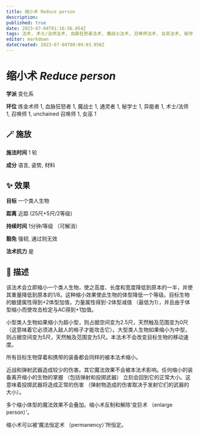 ```yaml
---
title: 缩小术 Reduce person
description: 
published: true
date: 2023-07-04T01:16:56.054Z
tags: 法术, 术士/法师法术, 血脉狂怒者法术, 魔战士法术, 召唤师法术, 女巫法术, 秘学士法术, unchained 召唤师法术, 1环法术, 变化系, 炼金术师法术, 异能者法术, 通灵者法术
editor: markdown
dateCreated: 2023-07-04T00:09:03.950Z
---
```


# **缩小术** *Reduce person*

**学派** 变化系 

**环位** 炼金术师 1, 血脉狂怒者 1, 魔战士 1, 通灵者 1, 秘学士 1, 异能者 1, 术士/法师 1, 召唤师 1, unchained 召唤师 1, 女巫 1

## 🪄 施放

**施法时间** 1 轮

**成分** 语言, 姿势, 材料

## ✨ 效果 

**目标** 一个类人生物 

**距离** 近距 (25尺+5尺/2等级)  

**持续时间** 1分钟/等级 （可解消） 

**豁免** 强韧, 通过则无效

**法术抗力** 是

## 📖 描述

该法术会立即缩小一个类人生物，使之高度、长度和宽度降低到原本的一半，并使其重量降低到原本的1/8。这种缩小效果使此生物的体型降低一个等级。目标生物的敏捷属性得到+2体型加值，力量属性得到-2体型减值 （最低为1），并且由于体型缩小而使攻击检定与AC得到+1加值。

小型类人生物如果缩小为超小型，则占据空间变为2.5尺，天然触及范围变为0尺 （这意味着它必须进入敌人的格子才能攻击它）。大型类人生物如果缩小为中型，则占据空间变为5尺，天然触及范围变为5尺。本法术不会改变目标生物的移动速度。

所有目标生物穿着和携带的装备都会同样的被本法术缩小。

近战和弹射武器造成较少的伤害。其它魔法效果不会被本法术影响。任何缩小的装备离开缩小的生物的掌握 （包括弹射和投掷武器） 立刻会回到它的正常大小。这意味着投掷武器将造成正常的伤害 （弹射物造成的伤害取决于发射它们的武器的大小）。

多个缩小体型的魔法效果不会叠加。缩小术反制和解除‘变巨术 （enlarge person）’。

缩小术可以被‘魔法恒定术 （permanency）’所恒定。
    
